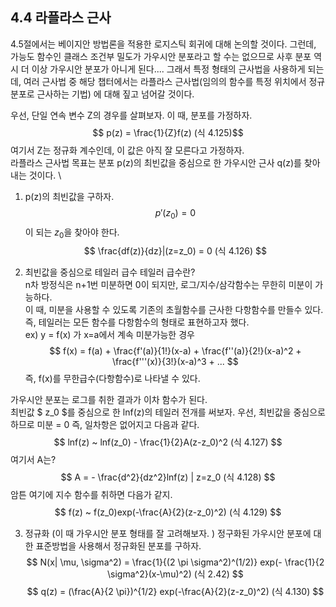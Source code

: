 ## 4.4 라플라스 근사
4.5절에서는 베이지안 방법론을 적용한 로지스틱 회귀에 대해 논의할 것이다. 
그런데, 가능도 함수인 클래스 조건부 밀도가 가우시안 분포라고 할 수는 없으므로 사후 분포 역시 더 이상 가우시안 분포가 아니게 된다.... 
그래서 특정 형태의 근사법을 사용하게 되는데, 여러 근사법 중 해당 챕터에서는 라플라스 근사법(임의의 함수를 특정 위치에서 정규 분포로 근사하는 기법)
에 대해 짚고 넘어갈 것이다.

우선, 단일 연속 변수 Z의 경우를 살펴보자. 이 때, 분포를 가정하자. 
$$ p(z) = \frac{1}{Z}f(z) (식 4.125)$$
여기서 Z는 정규화 계수인데, 이 값은 아직 잘 모른다고 가정하자.   \
라플라스 근사법 목표는 분포 p(z)의 최빈값을 중심으로 한 가우시안 근사 q(z)를 찾아내는 것이다. \

1) p(z)의 최빈값을 구하자. 
$$ p'(z_0) = 0 $$
이 되는 $z_0$을 찾아야 한다. 
$$ \frac{df(z)}{dz}|(z=z_0) = 0  (식 4.126) $$

2) 최빈값을 중심으로 테일러 급수
테일러 급수란?   \
n차 방정식은 n+1번 미분하면 0이 되지만, 로그/지수/삼각함수는 무한히 미분이 가능하다.  \
이 때, 미분을 사용할 수 있도록 기존의 초월함수를 근사한 다항함수를 만들수 있다.  \
즉, 테일러는 모든 함수를 다항함수의 형태로 표현하고자 했다.  \
ex) y = f(x) 가 x=a에서 계속 미분가능한 경우 
$$ f(x) = f(a) + \frac{f'(a)}{1!}(x-a)  + \frac{f''(a)}{2!}(x-a)^2 + \frac{f'''(x)}{3!}(x-a)^3 + ...  $$
즉, f(x)를 무한급수(다항함수)로 나타낼 수 있다. 


가우시안 분포는 로그를 취한 결과가 이차 함수가 된다. \
최빈값 $ z_0 $를 중심으로 한 lnf(z)의 테일러 전개를 써보자. 우선, 최빈값을 중심으로 하므로 미분 = 0 즉, 일차항은 없어지고 다음과 같다. 
$$ lnf(z) ~ lnf(z_0) - \frac{1}{2}A(z-z_0)^2  (식 4.127) $$
여기서 A는? 
$$ A = - \frac{d^2}{dz^2}lnf(z) | z=z_0  (식 4.128) $$
암튼 여기에 지수 함수를 취하면 다음가 같지. 
$$ f(z) ~ f(z_0)exp(-\frac{A}{2}(z-z_0)^2)  (식 4.129) $$

3) 정규화 (이 때 가우시안 분포 형태를 잘 고려해보자. )
정구화된 가우시안 분포에 대한 표준방법을 사용해서 정규화된 분포를 구하자. 
$$ N(x| \mu, \sigma^2) = \frac{1}{(2 \pi \sigma^2)^(1/2)} exp(- \frac{1}{2 \sigma^2}(x-\mu)^2) (식 2.42) $$
$$ q(z) = (\frac{A}{2 \pi})^{1/2} exp(-\frac{A}{2}(z-z_0)^2) (식 4.130) $$




